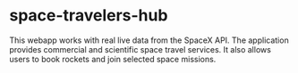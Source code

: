 # space-travelers-hub
This webapp works with real live data from the SpaceX API. The application provides commercial and scientific space travel services. It also allows users to book rockets and join selected space missions.
